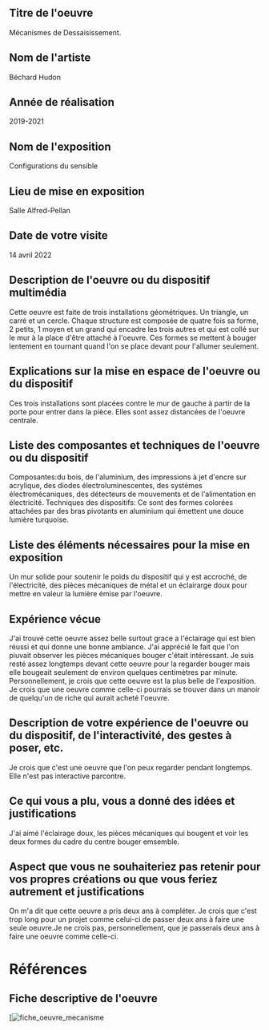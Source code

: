 ## Titre de l'oeuvre
 Mécanismes de Dessaisissement.


## Nom de l'artiste
 Béchard Hudon

## Année de réalisation
2019-2021

## Nom de l'exposition
Configurations du sensible

## Lieu de mise en exposition 
Salle Alfred-Pellan

## Date de votre visite
14 avril 2022

## Description de l'oeuvre ou du dispositif multimédia

Cette oeuvre est faite de trois installations géométriques. Un triangle, un carré et un cercle. Chaque structure est composée de quatre fois sa forme, 2 petits, 1 moyen et un grand qui encadre les trois autres et qui est collé sur le mur à la place d'être attaché à l'oeuvre. Ces formes se mettent à bouger lentement en tournant quand l'on se place devant pour l'allumer seulement.
## Explications sur la mise en espace de l'oeuvre ou du dispositif

Ces trois installations sont placées contre le mur de gauche à partir de la porte pour entrer dans la pièce. Elles sont assez distancées de l'oeuvre centrale.

## Liste des composantes et techniques de l'oeuvre ou du dispositif
Composantes:du bois, de l'aluminium, des impressions à jet d'encre sur acrylique, des diodes électroluminescentes, des systèmes électromécaniques, des détecteurs de mouvements et de l'alimentation en électricité. Techniques des dispositifs: Ce sont des formes colorées attachées par des bras pivotants en aluminium qui émettent une douce lumière turquoise.

## Liste des éléments nécessaires pour la mise en exposition
Un mur solide pour soutenir le poids du dispositif qui y est accroché, de l'électricité, des pièces mécaniques de métal et un éclairarge doux pour mettre en valeur la lumière émise par l'oeuvre.

## Expérience vécue 
J'ai trouvé cette oeuvre assez belle surtout grace a l'éclairage qui est bien réussi et qui donne une bonne ambiance. J'ai apprécié le fait que l'on piuvait observer les pièces mécaniques bouger c'était intéressant. Je suis resté assez longtemps devant cette oeuvre pour la regarder bouger mais elle bougeait seulement de environ quelques centimètres par minute. Personnellement, je crois que cette oeuvre est la plus belle de l'exposition. Je crois que une oeuvre comme celle-ci pourrais se trouver dans un manoir de quelqu'un de riche qui aurait acheté l'oeuvre.

## Description de votre expérience de l'oeuvre ou du dispositif, de l'interactivité, des gestes à poser, etc.
Je crois que c'est une oeuvre que l'on peux regarder pendant longtemps. Elle n'est pas interactive parcontre.

## Ce qui vous a plu, vous a donné des idées et justifications
J'ai aimé l'éclairage doux, les pièces mécaniques qui bougent et voir les deux formes du cadre du centre bouger emsemble.

## Aspect que vous ne souhaiteriez pas retenir pour vos propres créations ou que vous feriez autrement et justifications
On m'a dit que cette oeuvre a pris deux ans à compléter. Je crois que c'est trop long pour un projet comme celui-ci de passer deux ans à faire une seule oeuvre.Je ne crois pas, personnellement, que je passerais deux ans à faire une oeuvre comme celle-ci.

# Références

## Fiche descriptive de l'oeuvre
[![fiche_oeuvre_mecanisme]()
